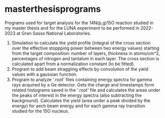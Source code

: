 # masterthesisprograms

Programs used for target analysis for the 14N(p,g)15O reaction studied in my master thesis and for the LUNA experiment to be performed in 2022-2023 at Gran Sasso National Laboratories.
1) Simulation to calculate the yield profile (integral of the cross section over the effective stoppping power between two energy values) starting from the target composition: number of layers,
thickness in atoms/cm^2, percentages of nitrogen and tantalum in each layer. The cross section is calculated apart from a normalization constant (to be fitted). 
2) Program to add beam straggling effects by convolution of the yield values with a gaussian function.
3) Program to analyze '.root' files containing energy spectra for gamma rays acquired by a Ge detector. Gets the charge and timestamps form related histograms saved in the '.root' file
   and calculates the areas under the peaks of interest in the energy spectra (also subtracting the background). Calculates the yield (area under a peak divided by the energy) for aech
   beam energy and for each gamma ray transition studied for the 15O nucleus.
